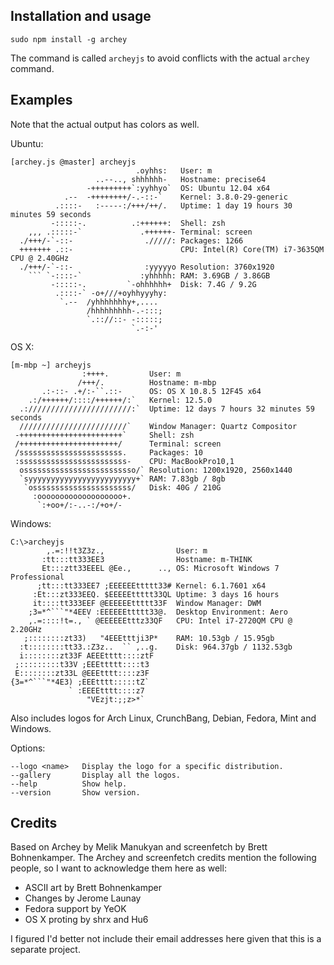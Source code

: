 ## Installation and usage

    sudo npm install -g archey

The command is called `archeyjs` to avoid conflicts with the actual `archey` command.

## Examples

Note that the actual output has colors as well.

Ubuntu:

    [archey.js @master] archeyjs
                                .oyhhs:   User: m
                       ..--.., shhhhhh-   Hostname: precise64
                     -+++++++++`:yyhhyo`  OS: Ubuntu 12.04 x64
                .--  -++++++++/-.-::-`    Kernel: 3.8.0-29-generic
              .::::-   :-----:/+++/++/.   Uptime: 1 day 19 hours 30 minutes 59 seconds
             -:::::-.          .:++++++:  Shell: zsh
        ,,, .:::::-`             .++++++- Terminal: screen
      ./+++/-`-::-                ./////: Packages: 1266
      +++++++ .::-                        CPU: Intel(R) Core(TM) i7-3635QM CPU @ 2.40GHz
      ./+++/-`-::-                :yyyyyo Resolution: 3760x1920
        ``` `-::::-`             :yhhhhh: RAM: 3.69GB / 3.86GB
             -:::::-.         `-ohhhhhh+  Disk: 7.4G / 9.2G
              .::::-` -o+///+oyhhyyyhy:
               `.--  /yhhhhhhhy+,....
                     /hhhhhhhhh-.-:::;
                     `.:://::- -:::::;
                               `.-:-'

OS X:

    [m-mbp ~] archeyjs
                    :++++.         User: m
                   /+++/.          Hostname: m-mbp
           .:-::- .+/:-``.::-      OS: OS X 10.8.5 12F45 x64
        .:/++++++/::::/++++++/:`   Kernel: 12.5.0
      .:///////////////////////:`  Uptime: 12 days 7 hours 32 minutes 59 seconds
      ////////////////////////`    Window Manager: Quartz Compositor
     -+++++++++++++++++++++++`     Shell: zsh
     /++++++++++++++++++++++/      Terminal: screen
     /sssssssssssssssssssssss.     Packages: 10
     :ssssssssssssssssssssssss-    CPU: MacBookPro10,1
      osssssssssssssssssssssssso/` Resolution: 1200x1920, 2560x1440
      `syyyyyyyyyyyyyyyyyyyyyyyy+` RAM: 7.83gb / 8gb
       `ossssssssssssssssssssss/   Disk: 40G / 210G
         :ooooooooooooooooooo+.
          `:+oo+/:-..-:/+o+/-

Windows:

    C:\>archeyjs
            ,.=:!!t3Z3z.,                User: m
           :tt:::tt333EE3                Hostname: m-THINK
           Et:::ztt33EEEL @Ee.,      .., OS: Microsoft Windows 7 Professional
          ;tt:::tt333EE7 ;EEEEEEttttt33# Kernel: 6.1.7601 x64
         :Et:::zt333EEQ. $EEEEEttttt33QL Uptime: 3 days 16 hours
         it::::tt333EEF @EEEEEEttttt33F  Window Manager: DWM
        ;3=*^```"*4EEV :EEEEEEttttt33@.  Desktop Environment: Aero
        ,.=::::!t=., ` @EEEEEEtttz33QF   CPU: Intel i7-2720QM CPU @ 2.20GHz
       ;::::::::zt33)   "4EEEtttji3P*    RAM: 10.53gb / 15.95gb
      :t::::::::tt33.:Z3z..  `` ,..g.    Disk: 964.37gb / 1132.53gb
      i::::::::zt33F AEEEtttt::::ztF
     ;:::::::::t33V ;EEEttttt::::t3
     E::::::::zt33L @EEEtttt::::z3F
    {3=*^```"*4E3) ;EEEtttt:::::tZ`
                 ` :EEEEtttt::::z7
                     "VEzjt:;;z>*`

Also includes logos for Arch Linux, CrunchBang, Debian, Fedora, Mint and Windows.

Options:

    --logo <name>   Display the logo for a specific distribution.
    --gallery       Display all the logos.
    --help          Show help.
    --version       Show version.

## Credits

Based on Archey by Melik Manukyan and screenfetch by Brett Bohnenkamper. The Archey and screenfetch credits mention the following people, so I want to acknowledge them here as well:

- ASCII art by Brett Bohnenkamper
- Changes by Jerome Launay
- Fedora support by YeOK
- OS X proting by shrx and Hu6

I figured I'd better not include their email addresses here given that this is a separate project.
